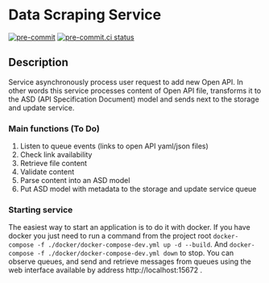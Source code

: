 # Data Scraping Service
[![pre-commit](https://img.shields.io/badge/pre--commit-enabled-brightgreen?logo=pre-commit&logoColor=white)](https://github.com/pre-commit/pre-commit)
[![pre-commit.ci status](https://results.pre-commit.ci/badge/github/rog-golang-buddies/api-hub_data-scraping-service/main.svg)](https://results.pre-commit.ci/latest/github/rog-golang-buddies/api-hub_data-scraping-service/main)

## Description
Service asynchronously process user request to add new Open API.
In other words this service processes content of Open API file, transforms it to the ASD (API Specification Document) model and sends next to the storage and update service.

### Main functions (To Do)
1. Listen to queue events (links to open API yaml/json files)
2. Check link availability
3. Retrieve file content
4. Validate content
5. Parse content into an ASD model
6. Put ASD model with metadata to the storage and update service queue

### Starting service
The easiest way to start an application is to do it with docker.
If you have docker you just need to run a command from the project root
`docker-compose -f ./docker/docker-compose-dev.yml up -d --build`. 
And `docker-compose -f ./docker/docker-compose-dev.yml down` to stop.
You can observe queues, and send and retrieve messages from queues using the web interface available by address http://localhost:15672 .
